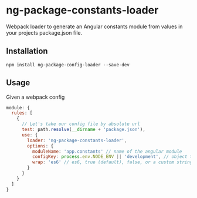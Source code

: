 # ng-package-constants-loader

Webpack loader to generate an Angular constants module from values in your projects package.json file.

## Installation

```
npm install ng-package-config-loader --save-dev
```

## Usage

Given a webpack config

```javascript
module: {
  rules: [
    {
      // Let's take our config file by absolute url
      test: path.resolve(__dirname + 'package.json'),
      use: {
        loader: 'ng-package-constants-loader',
        options: {
          moduleName: 'app.constants' // name of the angular module
          configKey: process.env.NODE_ENV || 'development', // object to pull from package.json
          wrap: 'es6' // es6, true (default), false, or a custom string
        }
      }
    }
  ]
}
```
